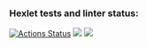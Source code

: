 ### Hexlet tests and linter status:
[![Actions Status](https://github.com/iggri1967/java-project-61/workflows/hexlet-check/badge.svg)](https://github.com/iggri1967/java-project-61/actions)
<a href="https://codeclimate.com/github/iggri1967/java-project-61/maintainability"><img src="https://api.codeclimate.com/v1/badges/cd73e7d217e9d3c56729/maintainability" /></a>
<a href="https://asciinema.org/a/1cjA7swI4zO3Ovi2EtN4ZpsaH" target="_blank"><img src="https://asciinema.org/a/1cjA7swI4zO3Ovi2EtN4ZpsaH.svg" /></a>
